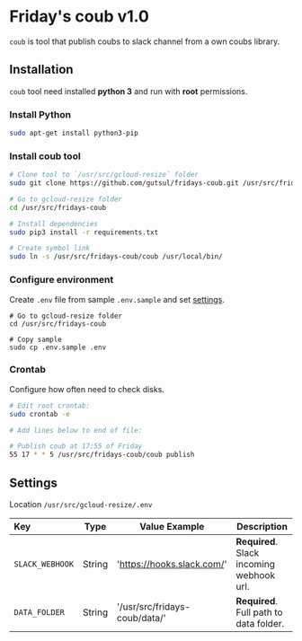 # Friday's coub v1.0

`coub` is tool that publish coubs to slack channel from a own coubs library.


## Installation  

`coub` tool need installed **python 3** and run with **root** permissions.

### Install Python
```bash
sudo apt-get install python3-pip
```


### Install coub tool

```bash
# Clone tool to `/usr/src/gcloud-resize` folder
sudo git clone https://github.com/gutsul/fridays-coub.git /usr/src/fridays-coub

# Go to gcloud-resize folder 
cd /usr/src/fridays-coub

# Install dependencies
sudo pip3 install -r requirements.txt

# Create symbol link
sudo ln -s /usr/src/fridays-coub/coub /usr/local/bin/

```

### Configure environment

Create `.env` file from sample `.env.sample` and set [settings](#settings).

```
# Go to gcloud-resize folder 
cd /usr/src/fridays-coub

# Copy sample
sudo cp .env.sample .env
```

### Crontab
Configure how often need to check disks.
```bash
# Edit root crontab:
sudo crontab -e

# Add lines below to end of file:

# Publish coub at 17:55 of Friday
55 17 * * 5 /usr/src/fridays-coub/coub publish 
```

## Settings

Location `/usr/src/gcloud-resize/.env`

| Key                  | Type    | Value Example                          | Description |
| :------------------- | :-----: | -------------------------------------- | ----------- |
| `SLACK_WEBHOOK`      | String  | 'https://hooks.slack.com/'             | **Required**. Slack incoming webhook url.  |
| `DATA_FOLDER`        | String  | '/usr/src/fridays-coub/data/'          | **Required**. Full path to data folder.    |
